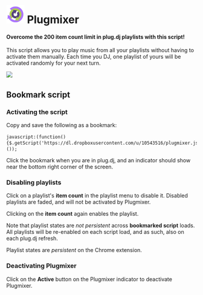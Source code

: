 # ![](https://raw.githubusercontent.com/Sunxperous/plugmixer/master/icon48.png) Plugmixer

#### Overcome the 200 item count limit in plug.dj playlists with this script!

This script allows you to play music from all your playlists without having to activate them manually. Each time you DJ, one playlist of yours will be activated randomly for your next turn.

[![](https://developer.chrome.com/webstore/images/ChromeWebStore_Badge_v2_206x58.png)](http://bit.do/plugmixer)

## Bookmark script

### Activating the script

Copy and save the following as a bookmark:

    javascript:(function(){$.getScript('https://dl.dropboxusercontent.com/u/10543516/plugmixer.js');}());
    
Click the bookmark when you are in plug.dj, and an indicator should show near the bottom right corner of the screen.

### Disabling playlists

Click on a playlist's __item count__ in the playlist menu to disable it. Disabled playlists are faded, and will not be activated by Plugmixer.

Clicking on the __item count__ again enables the playlist.

Note that playlist states are _not persistent_ across __bookmarked script__ loads. All playlists will be re-enabled on each script load, and as such, also on each plug.dj refresh.

Playlist states are _persistent_ on the Chrome extension.

### Deactivating Plugmixer

Click on the __Active__ button on the Plugmixer indicator to deactivate Plugmixer.

[1]: http://google.com
